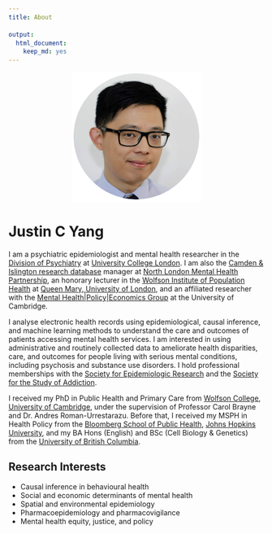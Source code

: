 ```yaml
---
title: About

output:
  html_document:
    keep_md: yes
---
```

<div id = "profile"><center><img src="profile_circle.png" alt="Headshot of Justin C Yang" alt="Justin C Yang, PhD" /></center></div>

# Justin C Yang 

I am a psychiatric epidemiologist and mental health researcher in the [Division of Psychiatry](https://www.ucl.ac.uk/psychiatry) at [University College London](https://www.ucl.ac.uk). I am also the [Camden & Islington research database](https://www.northlondonmentalhealth.nhs.uk/ci-research-database-) manager at [North London Mental Health Partnership](https://www.candi.nhs.uk), an honorary lecturer in the [Wolfson Institute of Population Health](https://www.qmul.ac.uk/wiph) at [Queen Mary, University of London](https://www.qmul.ac.uk), and an affiliated researcher with the [Mental Health|Policy|Economics Group](https://www.mentalhealthpolicyeconomicsgroup.com) at the University of Cambridge. 

I analyse electronic health records using epidemiological, causal inference, and machine learning methods to understand the care and outcomes of patients accessing mental health services. I am interested in using administrative and routinely collected data to ameliorate health disparities, care, and outcomes for people living with serious mental conditions, including psychosis and substance use disorders. I hold professional memberships with the [Society for Epidemiologic Research](https://epiresearch.org) and the [Society for the Study of Addiction](https://www.addiction-ssa.org).

I received my PhD in Public Health and Primary Care from [Wolfson College](https://www.wolfson.cam.ac.uk), [University of Cambridge](https://www.cam.ac.uk), under the supervision of Professor Carol Brayne and Dr. Andres Roman-Urrestarazu. Before that, I received my MSPH in Health Policy from the [Bloomberg School of Public Health](https://publichealth.jhu.edu), [Johns Hopkins University](https://www.jhu.edu), and my BA Hons (English) and BSc (Cell Biology & Genetics) from the [University of British Columbia](https://www.ubc.ca).

## Research Interests
- Causal inference in behavioural health
- Social and economic determinants of mental health
- Spatial and environmental epidemiology
- Pharmacoepidemiology and pharmacovigilance
- Mental health equity, justice, and policy

<!-- <center> -->
<!-- <a href = "/cv/cv.pdf" aria-label="CV of Justin C Yang"><i class="ai ai-cv fa-3x"></i></a>  -->
<!-- </center> -->
